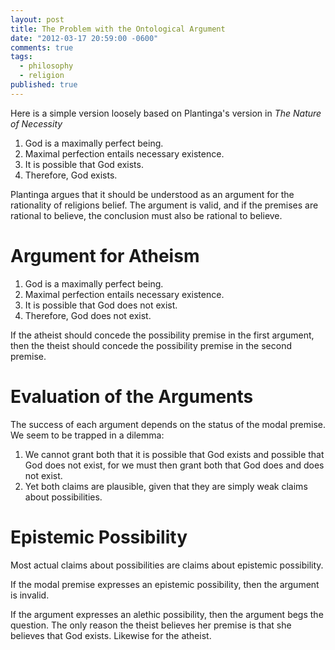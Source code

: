 ```yaml
---
layout: post
title: The Problem with the Ontological Argument
date: "2012-03-17 20:59:00 -0600"
comments: true
tags: 
  - philosophy
  - religion
published: true
---
```


Here is a simple version loosely based on Plantinga's version in *The Nature of Necessity*

1. God is a maximally perfect being.
2. Maximal perfection entails necessary existence.
3. It is possible that God exists.
4. Therefore, God exists.

Plantinga argues that it should be understood as an argument for the rationality of religions belief. The argument is valid, and if the premises are rational to believe, the conclusion must also be rational to believe.


# Argument for Atheism

1. God is a maximally perfect being.
2. Maximal perfection entails necessary existence.
3. It is possible that God does not exist.
4. Therefore, God does not exist.


If the atheist should concede the possibility premise in the first argument, then the theist should concede the possibility premise in the second premise. 

# Evaluation of the Arguments

The success of each argument depends on the status of the modal premise. We seem to be trapped in a dilemma:

1. We cannot grant both that it is possible that God exists and possible that God does not exist, for we must then grant both that God does and does not exist. 
2. Yet both claims are plausible, given that they are simply weak claims about possibilities.

# Epistemic Possibility

Most actual claims about possibilities are claims about epistemic possibility. 

If the modal premise expresses an epistemic possibility, then the argument is invalid. 

If the argument expresses an alethic possibility, then the argument begs the question. The only reason the theist believes her premise is that she believes that God exists. Likewise for the atheist.

